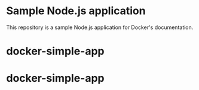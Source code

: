 # Sample Node.js application

This repository is a sample Node.js application for Docker's documentation.
# docker-simple-app
# docker-simple-app
